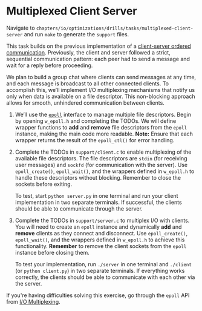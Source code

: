 # Multiplexed Client Server

Navigate to `chapters/io/optimizations/drills/tasks/multiplexed-client-server` and run `make` to generate the `support` files.

This task builds on the previous implementation of a [client-server ordered communication](../../../../ipc/drills/tasks/client-server/README.md).
Previously, the client and server followed a strict, sequential communication pattern: each peer had to send a message and wait for a reply before proceeding.

We plan to build a group chat where clients can send messages at any time, and each message is broadcast to all other connected clients.
To accomplish this, we’ll implement I/O multiplexing mechanisms that notify us only when data is available on a file descriptor.
This non-blocking approach allows for smooth, unhindered communication between clients.

1. We’ll use the [`epoll`](https://man7.org/linux/man-pages/man7/epoll.7.html) interface to manage multiple file descriptors.
   Begin by opening `w_epoll.h` and completing the TODOs.
   We will define wrapper functions to **add** and **remove** file descriptors from the `epoll` instance, making the main code more readable.
   **Note:** Ensure that each wrapper returns the result of the `epoll_ctl()` for error handling.

1. Complete the TODOs in `support/client.c` to enable multiplexing of the available file descriptors.
   The file descriptors are `stdin` (for receiving user messages) and `sockfd` (for communication with the server).
   Use `epoll_create()`, `epoll_wait()`, and the wrappers defined in `w_epoll.h` to handle these descriptors without blocking.
   Remember to close the sockets before exiting.

   To test, start `python server.py` in one terminal and run your client implementation in two separate terminals.
   If successful, the clients should be able to communicate through the server.

1. Complete the TODOs in `support/server.c` to multiplex I/O with clients.
   You will need to create an `epoll` instance and dynamically **add** and **remove** clients as they connect and disconnect.
   Use `epoll_create()`, `epoll_wait()`, and the wrappers defined in `w_epoll.h` to achieve this functionality.
   **Remember** to remove the client sockets from the `epoll` instance before closing them.

   To test your implementation, run `./server` in one terminal and `./client` (or `python client.py`) in two separate terminals.
   If everything works correctly, the clients should be able to communicate with each other via the server.

If you're having difficulties solving this exercise, go through the `epoll` API from [I/O Multiplexing](../../../reading/io-multiplexing.md).
